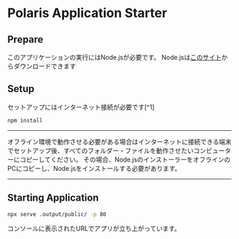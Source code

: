 # Polaris Application Starter

## Prepare

このアプリケーションの実行にはNode.jsが必要です。
Node.jsは[このサイト](https://nodejs.org/en)からダウンロードできます

## Setup

セットアップにはインターネット接続が必要です\[^1]

```bash
npm install
```

---

オフライン環境で動作させる必要がある場合はインターネットに接続できる端末でセットアップ後、すべてのフォルダー・ファイルを動作させたいコンピューターにコピーしてください。
その場合、Node.jsのインストーラーをオフラインのPCにコピーし、Node.jsをインストールする必要があります。

---

## Starting Application

```bash
npx serve .output/public/ -p 80
```

コンソールに表示されたURLでアプリが立ち上がっています。
